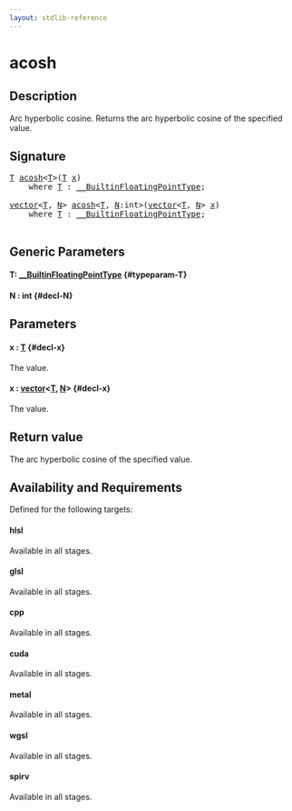 ```yaml
---
layout: stdlib-reference
---
```


# acosh

## Description

Arc hyperbolic cosine. Returns the arc hyperbolic cosine of the specified value.



## Signature 

<pre>
<a href="/stdlib-reference/global-decls/acosh#typeparam-T" class="code_type">T</a> <a href="/stdlib-reference/global-decls/acosh">acosh</a>&lt;<a href="/stdlib-reference/global-decls/acosh#typeparam-T" class="code_type">T</a>&gt;(<a href="/stdlib-reference/global-decls/acosh#typeparam-T" class="code_type">T</a> <a href="/stdlib-reference/global-decls/acosh#decl-x" class="code_param">x</a>)
    <span class='code_keyword'>where</span> <a href="/stdlib-reference/global-decls/acosh#typeparam-T" class="code_type">T</a> : <a href="/stdlib-reference/interfaces/0_builtinfloatingpointtype-029hm/index" class="code_type">__BuiltinFloatingPointType</a>;

<a href="/stdlib-reference/types/vector/index" class="code_type">vector</a>&lt;<a href="/stdlib-reference/global-decls/acosh#typeparam-T" class="code_type">T</a>, <a href="/stdlib-reference/global-decls/acosh#decl-N" class="code_var">N</a>&gt; <a href="/stdlib-reference/global-decls/acosh">acosh</a>&lt;<a href="/stdlib-reference/global-decls/acosh#typeparam-T" class="code_type">T</a>, <a href="/stdlib-reference/global-decls/acosh#decl-N" class="code_var">N</a>:<span class="code_keyword">int</span>&gt;(<a href="/stdlib-reference/types/vector/index" class="code_type">vector</a>&lt;<a href="/stdlib-reference/global-decls/acosh#typeparam-T" class="code_type">T</a>, <a href="/stdlib-reference/global-decls/acosh#decl-N" class="code_var">N</a>&gt; <a href="/stdlib-reference/global-decls/acosh#decl-x" class="code_param">x</a>)
    <span class='code_keyword'>where</span> <a href="/stdlib-reference/global-decls/acosh#typeparam-T" class="code_type">T</a> : <a href="/stdlib-reference/interfaces/0_builtinfloatingpointtype-029hm/index" class="code_type">__BuiltinFloatingPointType</a>;

</pre>

## Generic Parameters

#### T: [\_\_BuiltinFloatingPointType](/stdlib-reference/interfaces/0_builtinfloatingpointtype-029hm/index) {#typeparam-T}
#### N  : int {#decl-N}

## Parameters

#### x  : [T](/stdlib-reference/global-decls/acosh#typeparam-T) {#decl-x}
The value.

#### x  : [vector](/stdlib-reference/types/vector/index)\<[T](/stdlib-reference/types/vector/index#typeparam-T), [N](/stdlib-reference/types/vector/index#decl-N)\> {#decl-x}
The value.


## Return value
The arc hyperbolic cosine of the specified value.


## Availability and Requirements

Defined for the following targets:

#### hlsl
Available in all stages.

#### glsl
Available in all stages.

#### cpp
Available in all stages.

#### cuda
Available in all stages.

#### metal
Available in all stages.

#### wgsl
Available in all stages.

#### spirv
Available in all stages.



